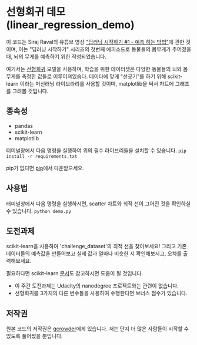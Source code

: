 # 선형회귀 데모 (linear_regression_demo)
이 코드는 Siraj Raval의 유튜브 영상 ["딥러닝 시작하기 #1 - 예측 하는 방법"](https://youtu.be/vOppzHpvTiQ)에 관한 것이며, 이는 "딥러닝 시작하기" 시리즈의 첫번째 에피소드로 동물들의 몸무게가 주어졌을 때, 뇌의 무게를 예측하기 위한 작성되었습니다. 

여기서는 [선형회귀](http://www.statisticssolutions.com/what-is-linear-regression/) 모델을 사용하며, 학습을 위한 데이터셋은 다양한 동물들의 뇌와 몸무게를 측정한 값들로 이루어져있습다. 데이타에 맞게 "선긋기"를 하기 위해 scikit- learn 이라는 머신러닝 라이브라리를 사용할 것이며, matplotlib을 써서 차트에 그래프를 그려볼 것입니다.

## 종속성

* pandas
* scikit-learn
* matplotlib

터미널창에서 다음 명령을 실행하여 위의 필수 라이브리들을 설치할 수 있습니다.
`pip install -r requirements.txt` 
 
pip가 없다면 [pip](https://pip.pypa.io/en/stable/installing/)에서 다운받으세요. 

## 사용법

터미널창에서 다음 명령을 실행하시면, scatter 차트와 최적 선이 그어진 것을 확인하실 수 있습니다.
`python demo.py`

## 도전과제

scikit-learn을 사용하여 'challenge_dataset'의 최적 선을 찾아보세요! 그리고 기존 데이터들의 예측값을 만들어보고 실제 값과 얼마나 비슷한 지 확인해보시고, 오차를 출력해보세요. 

필요하다면 scikit-learn [문서](http://scikit-learn.org/stable/documentation.html)도 참고하시면 도움이 될 것입니다.

* 이 주간 도전과제는  Udacity의 nanodegree 프로젝트와는 관련이 없습니다.
* 선형회귀를 3가지의 다른 변수들을 사용하여 수행한다면 보너스 점수가 있습니다.

## 저작권

원본 코드의 저작권은 [gcrowder](https://github.com/gcrowder)에게 있습니다. 저는 단지 더 많은 사람들이 시작할 수 있도록 풀어썼을 뿐입니다.
